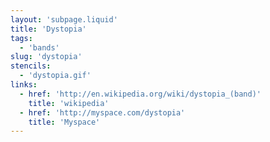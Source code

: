 ```yaml
---
layout: 'subpage.liquid'
title: 'Dystopia'
tags:
  - 'bands'
slug: 'dystopia'
stencils:
  - 'dystopia.gif'
links:
  - href: 'http://en.wikipedia.org/wiki/dystopia_(band)'
    title: 'wikipedia'
  - href: 'http://myspace.com/dystopia'
    title: 'Myspace'
---
```

